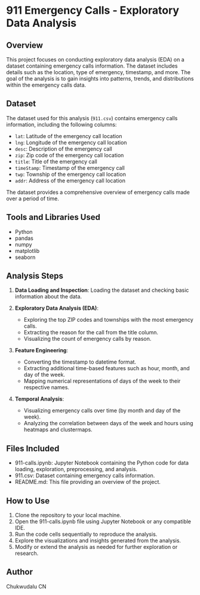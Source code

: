 # 911 Emergency Calls - Exploratory Data Analysis

## Overview
This project focuses on conducting exploratory data analysis (EDA) on a dataset containing emergency calls information. The dataset includes details such as the location, type of emergency, timestamp, and more. The goal of the analysis is to gain insights into patterns, trends, and distributions within the emergency calls data.

## Dataset
The dataset used for this analysis (`911.csv`) contains emergency calls information, including the following columns:
- `lat`: Latitude of the emergency call location
- `lng`: Longitude of the emergency call location
- `desc`: Description of the emergency call
- `zip`: Zip code of the emergency call location
- `title`: Title of the emergency call
- `timeStamp`: Timestamp of the emergency call
- `twp`: Township of the emergency call location
- `addr`: Address of the emergency call location

The dataset provides a comprehensive overview of emergency calls made over a period of time.

## Tools and Libraries Used
- Python
- pandas
- numpy
- matplotlib
- seaborn

## Analysis Steps

1. **Data Loading and Inspection**: Loading the dataset and checking basic information about the data.

2. **Exploratory Data Analysis (EDA)**:
   - Exploring the top ZIP codes and townships with the most emergency calls.
   - Extracting the reason for the call from the title column.
   - Visualizing the count of emergency calls by reason.

3. **Feature Engineering**:
   - Converting the timestamp to datetime format.
   - Extracting additional time-based features such as hour, month, and day of the week.
   - Mapping numerical representations of days of the week to their respective names.

4. **Temporal Analysis**:
   - Visualizing emergency calls over time (by month and day of the week).
   - Analyzing the correlation between days of the week and hours using heatmaps and clustermaps.

## Files Included
- 911-calls.ipynb: Jupyter Notebook containing the Python code for data loading, exploration, preprocessing, and analysis.
- 911.csv: Dataset containing emergency calls information.
- README.md: This file providing an overview of the project.

## How to Use
1. Clone the repository to your local machine.
2. Open the 911-calls.ipynb file using Jupyter Notebook or any compatible IDE.
3. Run the code cells sequentially to reproduce the analysis.
4. Explore the visualizations and insights generated from the analysis.
5. Modify or extend the analysis as needed for further exploration or research.

## Author
Chukwudalu CN
